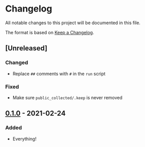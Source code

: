 # Changelog

All notable changes to this project will be documented in this file.

The format is based on [Keep a
Changelog](https://keepachangelog.com/en/1.0.0/).

## [Unreleased]

### Changed

- Replace `##` comments with `#` in the `run` script

### Fixed

- Make sure `public_collected/.keep` is never removed

## [0.1.0] - 2021-02-24

### Added

- Everything!

[0.1.0]: https://github.com/nickjj/docker-django-example/releases/tag/0.1.0
